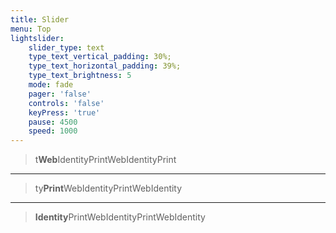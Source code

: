 ```yaml
---
title: Slider
menu: Top
lightslider:
    slider_type: text
    type_text_vertical_padding: 30%;
    type_text_horizontal_padding: 39%;
    type_text_brightness: 5
    mode: fade
    pager: 'false'
    controls: 'false'
    keyPress: 'true'
    pause: 4500
    speed: 1000
---
```


>  t**Web**IdentityPrintWebIdentityPrint

---
>  ty**Print**WebIdentityPrintWebIdentity

---
>  **Identity**PrintWebIdentityPrintWebIdentity

